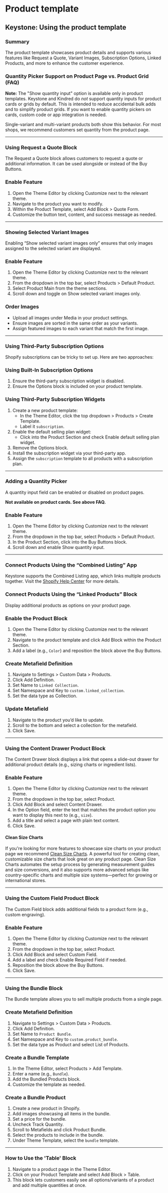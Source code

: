 # Product template

## Keystone: Using the product template

### Summary

The product template showcases product details and supports various features like Request a Quote, Variant Images, Subscription Options, Linked Products, and more to enhance the customer experience.

### Quantity Picker Support on Product Page vs. Product Grid (FAQ)

**Note:** The "Show quantity input" option is available only in product templates. Keystone and Kindred do _not_ support quantity inputs for product cards or grids by default. This is intended to reduce accidental bulk adds and to simplify product grids. If you want to enable quantity pickers on cards, custom code or app integration is needed.

Single-variant and multi-variant products both show this behavior. For most shops, we recommend customers set quantity from the product page.

---

### Using Request a Quote Block

The Request a Quote block allows customers to request a quote or additional information. It can be used alongside or instead of the Buy Buttons.

### Enable Feature

1. Open the Theme Editor by clicking Customize next to the relevant theme.
2. Navigate to the product you want to modify.
3. Within the Product Template, select Add Block > Quote Form.
4. Customize the button text, content, and success message as needed.

---

### Showing Selected Variant Images

Enabling “Show selected variant images only” ensures that only images assigned to the selected variant are displayed.

### Enable Feature

1. Open the Theme Editor by clicking Customize next to the relevant theme.
2. From the dropdown in the top bar, select Products > Default Product.
3. Select Product Main from the theme sections.
4. Scroll down and toggle on Show selected variant images only.

### Order Images

* Upload all images under Media in your product settings.
* Ensure images are sorted in the same order as your variants.
* Assign featured images to each variant that match the first image.

---

### Using Third-Party Subscription Options

Shopify subscriptions can be tricky to set up. Here are two approaches:

### Using Built-In Subscription Options

1. Ensure the third-party subscription widget is disabled.
2. Ensure the Options block is included on your product template.

### Using Third-Party Subscription Widgets

1. Create a new product template:
   * In the Theme Editor, click the top dropdown > Products > Create Template.
   * Label it `subscription`.
2. Enable the default selling plan widget:
   * Click into the Product Section and check Enable default selling plan widget.
3. Remove the Options block.
4. Install the subscription widget via your third-party app.
5. Assign the `subscription` template to all products with a subscription plan.

---

### Adding a Quantity Picker

A quantity input field can be enabled or disabled on product pages.

**Not available on product cards. See above FAQ.**

### Enable Feature

1. Open the Theme Editor by clicking Customize next to the relevant theme.
2. From the dropdown in the top bar, select Products > Default Product.
3. In the Product Section, click into the Buy Buttons block.
4. Scroll down and enable Show quantity input.

---

### Connect Products Using the “Combined Listing” App

Keystone supports the Combined Listing app, which links multiple products together. Visit the [Shopify Help Center](https://help.shopify.com/) for more details.

### Connect Products Using the “Linked Products” Block

Display additional products as options on your product page.

### Enable the Product Block

1. Open the Theme Editor by clicking Customize next to the relevant theme.
2. Navigate to the product template and click Add Block within the Product Section.
3. Add a label (e.g., `Color`) and reposition the block above the Buy Buttons.

### Create Metafield Definition

1. Navigate to Settings > Custom Data > Products.
2. Click Add Definition.
3. Set Name to `Linked Collection`.
4. Set Namespace and Key to `custom.linked_collection`.
5. Set the data type as Collection.

### Update Metafield

1. Navigate to the product you’d like to update.
2. Scroll to the bottom and select a collection for the metafield.
3. Click Save.

---

### Using the Content Drawer Product Block

The Content Drawer block displays a link that opens a slide-out drawer for additional product details (e.g., sizing charts or ingredient lists).

### Enable Feature

1. Open the Theme Editor by clicking Customize next to the relevant theme.
2. From the dropdown in the top bar, select Product.
3. Click Add Block and select Content Drawer.
4. In the Option field, enter the text that matches the product option you want to display this next to (e.g., `size`).
5. Add a title and select a page with plain text content.
6. Click Save.

#### Clean Size Charts

If you're looking for more features to showcase size charts on your product page we recommend [Clean Size Charts](https://apps.shopify.com/size-charts-by-clean-canvas). A powerful tool for creating clean, customizable size charts that look great on any product page. Clean Size Charts automates the setup process by generating measurement guides and size conversions, and it also supports more advanced setups like country-specific charts and multiple size systems—perfect for growing or international stores.

---

### Using the Custom Field Product Block

The Custom Field block adds additional fields to a product form (e.g., custom engraving).

### Enable Feature

1. Open the Theme Editor by clicking Customize next to the relevant theme.
2. From the dropdown in the top bar, select Product.
3. Click Add Block and select Custom Field.
4. Add a label and check Enable Required Field if needed.
5. Reposition the block above the Buy Buttons.
6. Click Save.

---

### Using the Bundle Block

The Bundle template allows you to sell multiple products from a single page.

### Create Metafield Definition

1. Navigate to Settings > Custom Data > Products.
2. Click Add Definition.
3. Set Name to `Product Bundle`.
4. Set Namespace and Key to `custom.product_bundle`.
5. Set the data type as Product and select List of Products.

### Create a Bundle Template

1. In the Theme Editor, select Products > Add Template.
2. Enter a name (e.g., `Bundle`).
3. Add the Bundled Products block.
4. Customize the template as needed.

### Create a Bundle Product

1. Create a new product in Shopify.
2. Add images showcasing all items in the bundle.
3. Set a price for the bundle.
4. Uncheck Track Quantity.
5. Scroll to Metafields and click Product Bundle.
6. Select the products to include in the bundle.
7. Under Theme Template, select the `bundle` template.

---

### How to Use the 'Table' Block

1. Navigate to a product page in the Theme Editor.
2. Click on your Product Template and select Add Block > Table.
3. This block lets customers easily see all options/variants of a product and add multiple quantities at once.
